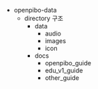 + openpibo-data
  - directory 구조
    + data
      - audio
      - images
      - icon
    + docs
      - openpibo_guide
      - edu_v1_guide
      - other_guide

